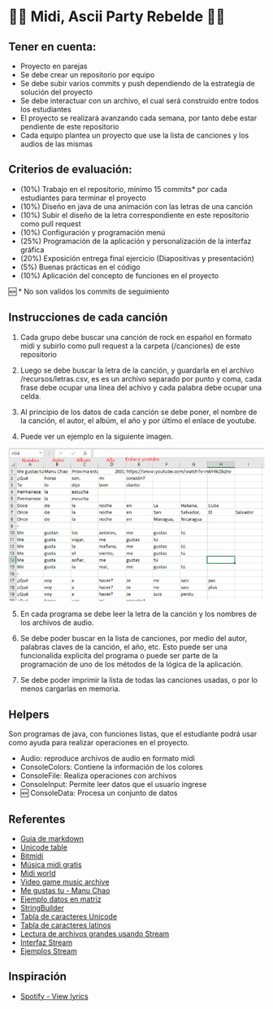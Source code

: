 # 🎵💃 Midi, Ascii Party Rebelde 🕺🎵

## Tener en cuenta:

- Proyecto en parejas
- Se debe crear un repositorio por equipo
- Se debe subir varios commits y push dependiendo de la estrategía de solución del proyecto
- Se debe interactuar con un archivo, el cual será construído entre todos los estudiantes
- El proyecto se realizará avanzando cada semana, por tanto debe estar pendiente de este repositorio
- Cada equipo plantea un proyecto que use la lista de canciones y los audios de las mismas

## Criterios de evaluación:

- (10%) Trabajo en el repositorio, mínimo 15 commits* por cada estudiantes para terminar el proyecto
- (10%) Diseño en java de una animación con las letras de una canción
- (10%) Subir el diseño de la letra correspondiente en este repositorio como pull request
- (10%) Configuración y programación menú
- (25%) Programación de la aplicación y personalización de la interfaz gráfica
- (20%) Exposición entrega final ejercicio (Diapositivas y presentación)
- (5%) Buenas prácticas en el código
- (10%) Aplicación del concepto de funciones en el proyecto

:new: * No son validos los commits de seguimiento

## Instrucciones de cada canción

1. Cada grupo debe buscar una canción de rock en español en formato midi y subirlo como pull request a la carpeta (/canciones) de este repositorio

2. Luego se debe buscar la letra de la canción, y guardarla en el archivo /recursos/letras.csv, es es un archivo separado por punto y coma, cada frase debe ocupar una línea del achivo y cada palabra debe ocupar una celda.

3. Al principio de los datos de cada canción se debe poner, el nombre de la canción, el autor, el albúm, el año y por último el enlace de youtube.

4. Puede ver un ejemplo en la siguiente imagen.

![Archivo letras de las canciones](recursos/ejemplo_archivo.png) 

5. En cada programa se debe leer la letra de la canción y los nombres de los archivos de audio.

6. Se debe poder buscar en la lista de canciones, por medio del autor, palabras claves de la canción, el año, etc. Esto puede ser una funcionalida explicita del programa o puede ser parte de la programación de uno de los métodos de la lógica de la aplicación.

7. Se debe poder imprimir la lista de todas las canciones usadas, o por lo menos cargarlas en memoria.

## Helpers

Son programas de java, con funciones listas, que el estudiante podrá usar como ayuda para realizar operaciones en el proyecto.

- Audio: reproduce archivos de audio en formato midi
- ConsoleColors: Contiene la información de los colores
- ConsoleFile: Realiza operaciones con archivos
- ConsoleInput: Permite leer datos que el usuario ingrese
- :new: ConsoleData: Procesa un conjunto de datos

## Referentes

- [Guia de markdown](https://github.com/adam-p/markdown-here/wiki/Markdown-Cheatsheet)
- [Unicode table](https://unicode-table.com/en/)
- [Bitmidi](https://bitmidi.com/)
- [Música midi gratis](http://www.musicamidigratis.com/)
- [Midi world](https://www.midiworld.com/)
- [Video game music archive](http://www.vgmusic.com/)
- [Me gustas tu - Manu Chao](https://genius.com/Manu-chao-me-gustas-tu-lyrics)
- [Ejemplo datos en matriz](https://onlinegdb.com/r14vUiWvu)
- [StringBuilder](https://docs.oracle.com/javase/7/docs/api/java/lang/StringBuilder.html#replace(int,%20int,%20java.lang.String))
- [Tabla de caracteres Unicode](https://unicode-table.com/es/)
- [Tabla de caracteres latinos](https://ingmmurillo.blogspot.com/2012/05/tabla-de-caracteres-latinos-en-unicode.html)
- [Lectura de archivos grandes usando Stream](https://mkyong.com/java8/java-8-stream-read-a-file-line-by-line/)
- [Interfaz Stream](https://docs.oracle.com/javase/8/docs/api/java/util/stream/package-summary.html)
- [Ejemplos Stream](https://stackabuse.com/guide-to-java-streams-foreach-with-examples/)


## Inspiración

- [Spotify - View lyrics](https://support.spotify.com/us/article/view-lyrics/)
